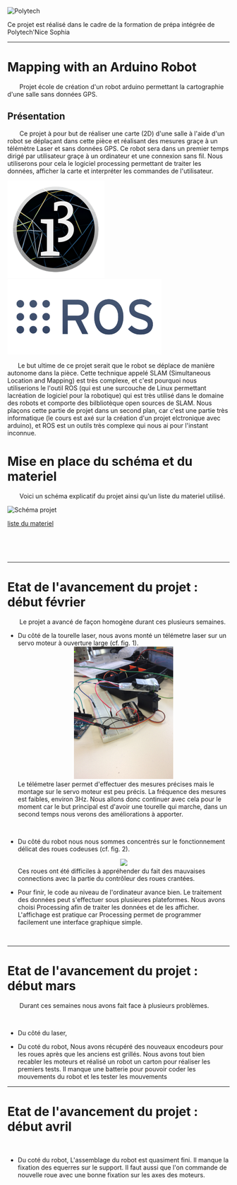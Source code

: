 ![Polytech](http://www.polytechnice.fr/jahia/jsp/jahia/templates/inc/img/polytech_nice-sophia.png)

Ce projet est réalisé dans le cadre de la formation de prépa intégrée de Polytech'Nice Sophia
* * *
# Mapping with an Arduino Robot
&nbsp;&nbsp;&nbsp;&nbsp;&nbsp;&nbsp; Projet école de création d'un robot arduino permettant la cartographie d'une salle sans données GPS.

## Présentation
&nbsp;&nbsp;&nbsp;&nbsp;&nbsp;&nbsp; Ce projet à pour but de réaliser une carte (2D) d'une salle à l'aide d'un robot se déplaçant dans cette pièce et réalisant des mesures graçe à un télémètre Laser et sans données GPS. Ce robot sera dans un premier temps dirigé par utilisateur graçe à un ordinateur et une connexion sans fil. Nous utiliserons pour cela le logiciel processing permettant de traiter les données, afficher la carte et interpréter les commandes de l'utilisateur.

![logo Processing](/documentation/Images/processing3-logo.png) ![logo ROS](/documentation/Images/rosLarge.png)  

&nbsp;&nbsp;&nbsp;&nbsp;&nbsp;&nbsp;Le but ultime de ce projet serait que le robot se déplace de manière autonome dans la pièce. Cette technique appelé SLAM (Simultaneous Location and Mapping) est très complexe, et c'est pourquoi nous utiliserions le l'outil ROS (qui est une surcouche de Linux permettant lacréation de logiciel pour la robotique) qui est très utilisé dans le domaine des robots et comporte des bilbliotèque open sources de SLAM. Nous plaçons cette partie de projet dans un second plan, car c'est une partie très informatique (le cours est axé sur la création d'un projet elctronique avec arduino), et ROS est un outils très complexe qui nous ai pour l'instant inconnue.  

# Mise en place du schéma et du materiel

&nbsp;&nbsp;&nbsp;&nbsp;&nbsp;&nbsp; Voici un schéma explicatif du projet ainsi qu'un liste du materiel utilisé.

![Schéma projet](/documentation/Images/Schéma_wifi_lora.jpg)

[liste du materiel](/documentation/liste_du_materiel.md)

<br/>
<br/>
<br/>


***

# Etat de l'avancement du projet : début février
&nbsp;&nbsp;&nbsp;&nbsp;&nbsp;&nbsp; Le projet a avancé de façon homogène durant ces plusieurs semaines.
<br/>
- Du côté de la tourelle laser, nous avons monté un télémetre laser sur un servo moteur à ouverture large (cf. fig. 1).<div style="text-align:center"><img src="documentation/Images/Tourelle_premiere_version.JPG" height="300"/></div>Le télémetre laser permet d'effectuer des mesures précises mais le montage sur le servo moteur est peu précis. La fréquence des mesures est faibles, environ 3Hz. Nous allons donc continuer avec cela pour le moment car le but principal est d'avoir une tourelle qui marche, dans un second temps nous verons des améliorations à apporter.

<br/>

- Du côté du robot nous nous sommes concentrés sur le fonctionnement délicat des roues codeuses (cf. fig. 2).<div style="text-align:center"><img src="documentation/Images/roue_codeuse_1_.JPG" height="300"/></div>Ces roues ont été difficiles à appréhender du fait des mauvaises connections avec la partie du contrôleur des roues crantées. 

- Pour finir, le code au niveau de l'ordinateur avance bien. Le traitement des données peut s'effectuer sous plusieures plateformes. Nous avons choisi Processing afin de traiter les données et de les afficher. L'affichage est pratique car Processing permet de programmer facilement une interface graphique simple.

<br/>

***

# Etat de l'avancement du projet : début mars
&nbsp;&nbsp;&nbsp;&nbsp;&nbsp;&nbsp; Durant ces semaines nous avons fait face à plusieurs problèmes.

<br/>

- Du côté du laser, 

- Du coté du robot,
Nous avons récupéré des nouveaux encodeurs pour les roues après que les anciens est grillés. Nous avons tout bien recabler les moteurs et réalisé un robot un carton pour réaliser les premiers tests. Il manque une batterie pour pouvoir coder les mouvements du robot et les tester les mouvements 

***

# Etat de l'avancement du projet : début avril

&nbsp;&nbsp;&nbsp;&nbsp;&nbsp;&nbsp; 

- Du coté du robot,
L'assemblage du robot est quasiment fini. Il manque la fixation des equerres sur le support. Il faut aussi que l'on commande de nouvelle roue avec une bonne fixation sur les axes des moteurs.
